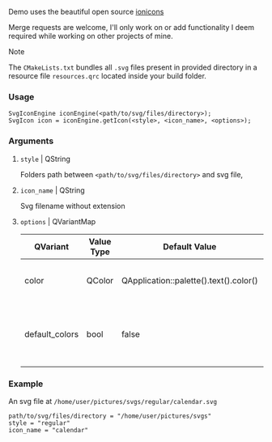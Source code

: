 Demo uses the beautiful open source [ionicons](https://ionic.io/ionicons)

Merge requests are welcome, I'll only work on or add functionality I deem required while working on other projects of mine.

> [!NOTE]
> The `CMakeLists.txt` bundles all `.svg` files present in provided directory in a resource file `resources.qrc` located inside your build folder.

### Usage
```
SvgIconEngine iconEngine(<path/to/svg/files/directory>);
SvgIcon icon = iconEngine.getIcon(<style>, <icon_name>, <options>);
```

### Arguments

1. `style` | QString

    Folders path between `<path/to/svg/files/directory>` and svg file,

3. `icon_name` | QString

   Svg filename without extension

5. `options` | QVariantMap

    | QVariant  |  Value Type  | Default Value |    Ex. Value    | Use |
    | ------------------ | ------ | ------------- | --------------- | --- |
    | color              | QColor | QApplication::palette().text().color() | QColor(Qt::red) | Color used to fill icon |
    | default_colors     |  bool  | false | true/false | If icon colors remain as in svg file |

### Example
An svg file at `/home/user/pictures/svgs/regular/calendar.svg`

```
path/to/svg/files/directory = "/home/user/pictures/svgs"
style = "regular"
icon_name = "calendar"
```
